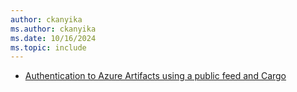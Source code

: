 ```yaml
---
author: ckanyika
ms.author: ckanyika
ms.date: 10/16/2024
ms.topic: include
---
```


- [Authentication to Azure Artifacts using a public feed and Cargo](#authentication-to-azure-artifacts-using-a-public-feed-and-cargo)
